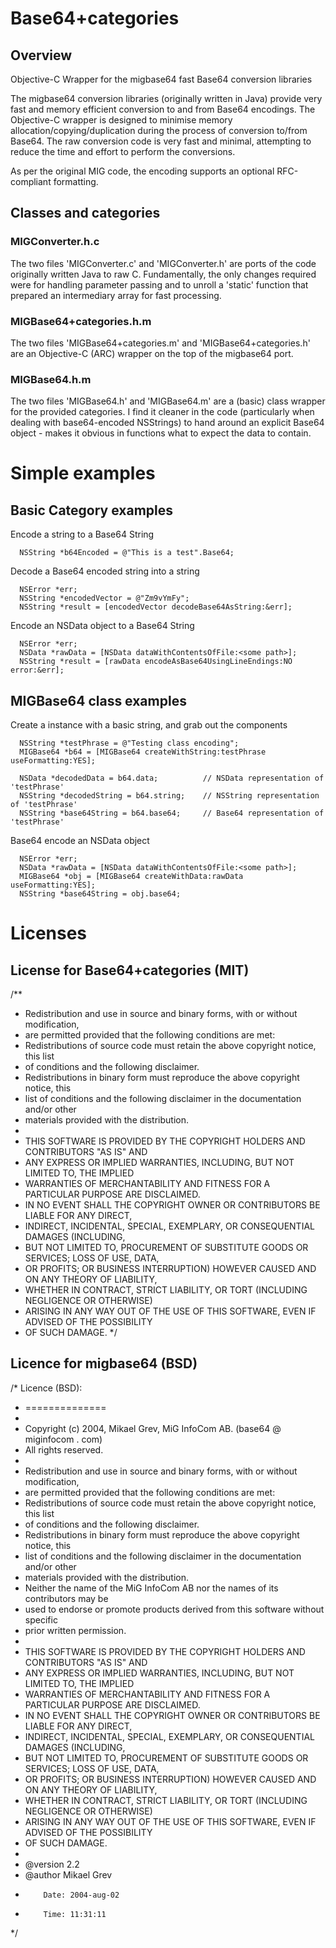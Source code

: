 Base64+categories
=================

Overview
--------

Objective-C Wrapper for the migbase64 fast Base64 conversion libraries

The migbase64 conversion libraries (originally written in Java) provide very fast and
memory efficient conversion to and from Base64 encodings.  The Objective-C wrapper
is designed to minimise memory allocation/copying/duplication during the process
of conversion to/from Base64.  The raw conversion code is very fast and minimal,
attempting to reduce the time and effort to perform the conversions.

As per the original MIG code, the encoding supports an optional RFC-compliant formatting.

Classes and categories
----------------------

### MIGConverter.h.c

The two files 'MIGConverter.c' and 'MIGConverter.h' are ports of the code originally
written Java to raw C.  Fundamentally, the only changes required were for handling
parameter passing and to unroll a 'static' function that prepared an intermediary 
array for fast processing.

### MIGBase64+categories.h.m

The two files 'MIGBase64+categories.m' and 'MIGBase64+categories.h' are an Objective-C (ARC)
wrapper on the top of the migbase64 port.

### MIGBase64.h.m

The two files 'MIGBase64.h' and 'MIGBase64.m' are a (basic) class wrapper for the 
provided categories.  I find it cleaner in the code (particularly when dealing with
base64-encoded NSStrings) to hand around an explicit Base64 object - makes it
obvious in functions what to expect the data to contain.

Simple examples
===============

Basic Category examples
-----------------------

Encode a string to a Base64 String

      NSString *b64Encoded = @"This is a test".Base64;

Decode a Base64 encoded string into a string

      NSError *err;
      NSString *encodedVector = @"Zm9vYmFy";
      NSString *result = [encodedVector decodeBase64AsString:&err];

Encode an NSData object to a Base64 String

      NSError *err;
      NSData *rawData = [NSData dataWithContentsOfFile:<some path>];
      NSString *result = [rawData encodeAsBase64UsingLineEndings:NO error:&err];

MIGBase64 class examples
------------------------

Create a instance with a basic string, and grab out the components

      NSString *testPhrase = @"Testing class encoding";
      MIGBase64 *b64 = [MIGBase64 createWithString:testPhrase useFormatting:YES];
    
      NSData *decodedData = b64.data;          // NSData representation of 'testPhrase'
      NSString *decodedString = b64.string;    // NSString representation of 'testPhrase'
      NSString *base64String = b64.base64;     // Base64 representation of 'testPhrase'

Base64 encode an NSData object

      NSError *err;
      NSData *rawData = [NSData dataWithContentsOfFile:<some path>];
      MIGBase64 *obj = [MIGBase64 createWithData:rawData useFormatting:YES];
      NSString *base64String = obj.base64;

Licenses
========

License for Base64+categories (MIT)
-----------------------------------
/**
 * Redistribution and use in source and binary forms, with or without modification,
 * are permitted provided that the following conditions are met:
 * Redistributions of source code must retain the above copyright notice, this list
 * of conditions and the following disclaimer.
 * Redistributions in binary form must reproduce the above copyright notice, this
 * list of conditions and the following disclaimer in the documentation and/or other
 * materials provided with the distribution.
 *
 * THIS SOFTWARE IS PROVIDED BY THE COPYRIGHT HOLDERS AND CONTRIBUTORS "AS IS" AND
 * ANY EXPRESS OR IMPLIED WARRANTIES, INCLUDING, BUT NOT LIMITED TO, THE IMPLIED
 * WARRANTIES OF MERCHANTABILITY AND FITNESS FOR A PARTICULAR PURPOSE ARE DISCLAIMED.
 * IN NO EVENT SHALL THE COPYRIGHT OWNER OR CONTRIBUTORS BE LIABLE FOR ANY DIRECT,
 * INDIRECT, INCIDENTAL, SPECIAL, EXEMPLARY, OR CONSEQUENTIAL DAMAGES (INCLUDING,
 * BUT NOT LIMITED TO, PROCUREMENT OF SUBSTITUTE GOODS OR SERVICES; LOSS OF USE, DATA,
 * OR PROFITS; OR BUSINESS INTERRUPTION) HOWEVER CAUSED AND ON ANY THEORY OF LIABILITY,
 * WHETHER IN CONTRACT, STRICT LIABILITY, OR TORT (INCLUDING NEGLIGENCE OR OTHERWISE)
 * ARISING IN ANY WAY OUT OF THE USE OF THIS SOFTWARE, EVEN IF ADVISED OF THE POSSIBILITY
 * OF SUCH DAMAGE. 
 */
 
Licence for migbase64 (BSD)
---------------------------

/* Licence (BSD):
 * ==============
 *
 * Copyright (c) 2004, Mikael Grev, MiG InfoCom AB. (base64 @ miginfocom . com)
 * All rights reserved.
 *
 * Redistribution and use in source and binary forms, with or without modification,
 * are permitted provided that the following conditions are met:
 * Redistributions of source code must retain the above copyright notice, this list
 * of conditions and the following disclaimer.
 * Redistributions in binary form must reproduce the above copyright notice, this
 * list of conditions and the following disclaimer in the documentation and/or other
 * materials provided with the distribution.
 * Neither the name of the MiG InfoCom AB nor the names of its contributors may be
 * used to endorse or promote products derived from this software without specific
 * prior written permission.
 *
 * THIS SOFTWARE IS PROVIDED BY THE COPYRIGHT HOLDERS AND CONTRIBUTORS "AS IS" AND
 * ANY EXPRESS OR IMPLIED WARRANTIES, INCLUDING, BUT NOT LIMITED TO, THE IMPLIED
 * WARRANTIES OF MERCHANTABILITY AND FITNESS FOR A PARTICULAR PURPOSE ARE DISCLAIMED.
 * IN NO EVENT SHALL THE COPYRIGHT OWNER OR CONTRIBUTORS BE LIABLE FOR ANY DIRECT,
 * INDIRECT, INCIDENTAL, SPECIAL, EXEMPLARY, OR CONSEQUENTIAL DAMAGES (INCLUDING,
 * BUT NOT LIMITED TO, PROCUREMENT OF SUBSTITUTE GOODS OR SERVICES; LOSS OF USE, DATA,
 * OR PROFITS; OR BUSINESS INTERRUPTION) HOWEVER CAUSED AND ON ANY THEORY OF LIABILITY,
 * WHETHER IN CONTRACT, STRICT LIABILITY, OR TORT (INCLUDING NEGLIGENCE OR OTHERWISE)
 * ARISING IN ANY WAY OUT OF THE USE OF THIS SOFTWARE, EVEN IF ADVISED OF THE POSSIBILITY
 * OF SUCH DAMAGE.
 *
 * @version 2.2
 * @author Mikael Grev
 *         Date: 2004-aug-02
 *         Time: 11:31:11
 */